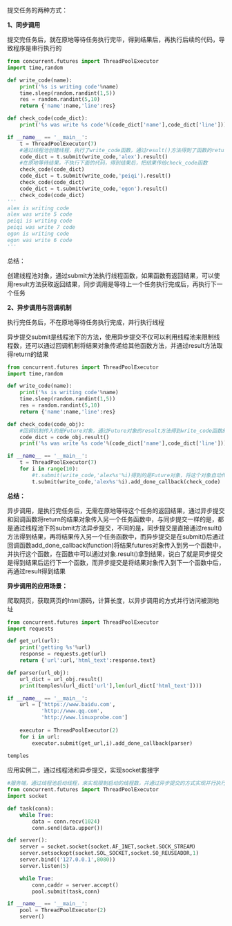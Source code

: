 提交任务的两种方式：

**1、同步调用**

提交完任务后，就在原地等待任务执行完毕，得到结果后，再执行后续的代码，导致程序是串行执行的

```python
from concurrent.futures import ThreadPoolExecutor
import time,random

def write_code(name):
    print('%s is writing code'%name)
    time.sleep(random.randint(1,5))
    res = random.randint(5,10)
    return {'name':name,'line':res}

def check_code(code_dict):
    print('%s was write %s code'%(code_dict['name'],code_dict['line']))

if __name__ == '__main__':
    t = ThreadPoolExecutor(7)
    #通过线程池创建线程，执行了write_code函数，通过result()方法得到了函数的return结果
    code_dict = t.submit(write_code,'alex').result()
    #在原地等待结果，不执行下面的代码，得到结果后，把结果传给check_code函数
    check_code(code_dict)
    code_dict = t.submit(write_code,'peiqi').result()
    check_code(code_dict)
    code_dict = t.submit(write_code,'egon').result()
    check_code(code_dict)
'''
alex is writing code
alex was write 5 code
peiqi is writing code
peiqi was write 7 code
egon is writing code
egon was write 6 code
'''
```



总结：

创建线程池对象，通过submit方法执行线程函数，如果函数有返回结果，可以使用result方法获取返回结果，同步调用是等待上一个任务执行完成后，再执行下一个任务



**2、异步调用与回调机制**

执行完任务后，不在原地等待任务执行完成，并行执行线程

异步提交submit是线程池下的方法，使用异步提交不仅可以利用线程池来限制线程数，还可以通过回调机制将结果对象传递给其他函数方法，并通过result方法取得return的结果

```python
from concurrent.futures import ThreadPoolExecutor
import time,random

def write_code(name):
    print('%s is writing code'%name)
    time.sleep(random.randint(1,5))
    res = random.randint(5,10)
    return {'name':name,'line':res}

def check_code(code_obj):
    #回调机制传入的是Future对象，通过Future对象的result方法得到write_code函数的结果
    code_dict = code_obj.result()
    print('%s was write %s code'%(code_dict['name'],code_dict['line']))

if __name__ == '__main__':
    t = ThreadPoolExecutor(7)
    for i in range(10):
        #t.submit(write_code,'alex%s'%i)得到的是Future对象，将这个对象自动传给add_done_callback方法，只有添加了add_done_callback()才是回调机制，submit是异步提交
        t.submit(write_code,'alex%s'%i).add_done_callback(check_code)
```



**总结：**

异步调用，是执行完任务后，无需在原地等待这个任务的返回结果，通过异步提交和回调函数将return的结果对象传入另一个任务函数中，与同步提交一样的是，都是通过线程池下的submit方法异步提交，不同的是，同步提交是直接通过result()方法得到结果，再将结果传入另一个任务函数中，而异步提交是在submit()后通过回调函数add_done_callback(function)将结果futures对象传入到另一个函数中，并执行这个函数，在函数中可以通过对象.result()拿到结果，说白了就是同步提交是得到结果后运行下一个函数，而异步提交是将结果对象传入到下一个函数中后，再通过result得到结果



**异步调用的应用场景：**

爬取网页，获取网页的html源码，计算长度，以异步调用的方式并行访问被测地址

```python
from concurrent.futures import ThreadPoolExecutor
import requests

def get_url(url):
    print('getting %s'%url)
    response = requests.get(url)
    return {'url':url,'html_text':response.text}

def parser(url_obj):
    url_dict = url_obj.result()
    print(temples%(url_dict['url'],len(url_dict['html_text'])))

if __name__ == '__main__':
    url = ['https://www.baidu.com',
           'http://www.qq.com',
           'http://www.linuxprobe.com']
    
    executor = ThreadPoolExecutor(2)
    for i in url:
        executor.submit(get_url,i).add_done_callback(parser)
        
temples
```



应用实例二，通过线程池和异步提交，实现socket套接字

```python
#服务端，通过线程池启动线程，来实现限制启动的线程数，并通过异步提交的方式实现并行执行线程
from concurrent.futures import ThreadPoolExecutor
import socket

def task(conn):
    while True:
        data = conn.recv(1024)
        conn.send(data.upper())

def server():
    server = socket.socket(socket.AF_INET,socket.SOCK_STREAM)
    server.setsockopt(socket.SOL_SOCKET,socket.SO_REUSEADDR,1)
    server.bind(('127.0.0.1',8080))
    server.listen(5)

    while True:
        conn,caddr = server.accept()
        pool.submit(task,conn)

if __name__ == '__main__':
    pool = ThreadPoolExecutor(2)
    server()
```

